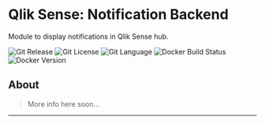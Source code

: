 # Qlik Sense: Notification Backend

Module to display notifications in Qlik Sense hub.

![Git Release][git-release] ![Git License][git-license] ![Git Language][git-lang] ![Docker Build Status][docker-build] ![Docker Version][docker-version]

## About

> More info here soon...

--------------------------------------------------------------------------------

[company]: https://drakeanalytics.se
[docker-build]: https://img.shields.io/docker/automated/alexandertorngren/qs-hub-notifications?style=flat-square
[docker-version]: https://img.shields.io/docker/v/alexandertorngren/qs-hub-notifications?style=flat-square
[fork]: https://img.shields.io/badge/Fork-Contribute!-blue?logo=github&style=social
[fork-url]: https://github.com/alexandertorngren/qs-hub-notifications/fork
[git-lang]: https://img.shields.io/github/languages/top/alexandertorngren/qs-hub-notifications?style=flat-square
[git-license]: https://img.shields.io/github/license/alexandertorngren/qs-hub-notifications?style=flat-square
[git-release]: https://img.shields.io/github/v/release/alexandertorngren/qs-hub-notifications?include_prereleases&style=flat-square
[linkedin]: https://img.shields.io/badge/LinkedIn-say%20hi!-blue?style=social&logo=linkedin
[linkedin-url]: https://linkedin.com/alexandertorngren
[logo]: https://static.wixstatic.com/media/07048e_750a4eb1857d47499ea5747143fbf43b~mv2.png/v1/fill/w_336,h_94,al_c,q_85,usm_0.66_1.00_0.01/drakeAnalytics_logo_trans.webp
[web]: https://qlikowl.com
